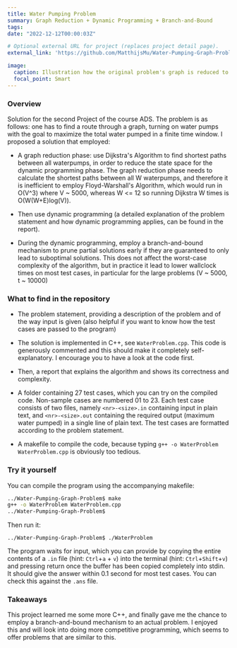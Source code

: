 ```yaml
---
title: Water Pumping Problem 
summary: Graph Reduction + Dynamic Programming + Branch-and-Bound
tags:
date: "2022-12-12T00:00:03Z"

# Optional external URL for project (replaces project detail page).
external_link: 'https://github.com/MatthijsMu/Water-Pumping-Graph-Problem'

image:
  caption: Illustration how the original problem's graph is reduced to a complete graph on only the waterpump-vertices
  focal_point: Smart
---
```




### Overview
 Solution for the second Project of the course ADS. The problem is as follows: one has to find a route through a graph, turning on water pumps  with the goal to maximize the total water pumped in a finite time window. I proposed a solution that employed:
 
 - A graph reduction phase: use Dijkstra's Algorithm to find shortest paths between all waterpumps, in order to reduce the state space for the dynamic programming phase. The graph reduction phase needs to calculate the shortest paths between all W waterpumps, and therefore it is inefficient to employ Floyd-Warshall's Algorithm, which would run in O(V^3) where V ~ 5000, whereas W <= 12 so running Dijkstra W times is O(W(W+E)log(V)).
 
 - Then use dynamic programming (a detailed explanation of the problem statement and how dynamic programming applies, can be found in the report).
 
 - During the dynamic programming, employ a branch-and-bound mechanism to prune partial solutions early if they are guaranteed to only lead to suboptimal solutions. This does not affect the worst-case complexity of the algorithm, but in practice it lead to lower wallclock times on most test cases, in particular for the large problems (V ~ 5000, t ~ 10000)
 
### What to find in the repository

- The problem statement, providing a description of the problem and of the way input is given (also helpful if you want to know how the test cases are passed to the program)
 
- The solution is implemented in C++, see `WaterProblem.cpp`. This code is generously commented and this should make it completely self-explanatory. I encourage you to have a look at the code first.

- Then, a report that explains the algorithm and shows its correctness and complexity.

- A folder containing 27 test cases, which you can try on the compiled code. Non-sample cases are numbered 01 to 23. Each test case consists of two files, namely `<nr>-<size>.in` containing input in plain text, and `<nr>-<size>.out` containing the required output (maximum water pumped) in a single line of plain text. The test cases are formatted according to the problem statement. 

- A makefile to compile the code, because typing `g++ -o WaterProblem WaterProblem.cpp` is obviously too tedious.





### Try it yourself

You can compile the program using the accompanying makefile:
```bash
../Water-Pumping-Graph-Problem$ make
g++ -o WaterProblem WaterProblem.cpp
../Water-Pumping-Graph-Problem$
```

Then run it:

```
../Water-Pumping-Graph-Problem$ ./WaterProblem

```

The program waits for input, which you can provide by copying the entire contents of a `.in` file (hint: `Ctrl`+`a` + `v`) into the terminal (hint: `Ctrl`+`Shift`+`v`) and pressing return once the buffer has been copied completely into stdin.
It should give the answer within 0.1 second for most test cases. You can check this against the `.ans` file.


### Takeaways

This project learned me some more C++, and finally gave me the chance to employ a branch-and-bound mechanism to an actual problem. I enjoyed this and will look into doing more competitive programming, which seems to offer problems that are similar to this.